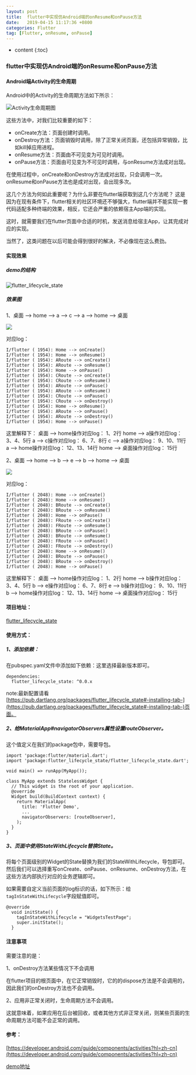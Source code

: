 ```yaml
---
layout: post
title:  flutter中实现仿Android端的onResume和onPause方法
date:   2019-04-15 11:17:36 +0800
categories: Flutter
tag: [Flutter, onResume, onPause]
---
```


* content
{:toc}



### flutter中实现仿Android端的onResume和onPause方法

#### Android端Activity的生命周期
Android中的Activity的生命周期方法如下所示：

![Activity生命周期图](https://tinytongtong-1255688482.cos.ap-beijing.myqcloud.com/WX20190412-1763452%402x.png)

这些方法中，对我们比较重要的如下：

* onCreate方法：页面创建时调用。
* onDestroy方法：页面销毁时调用，除了正常关闭页面，还包括异常销毁，比如kill掉应用进程。
* onResume方法：页面由不可见变为可见时调用。
* onPause方法：页面由可见变为不可见时调用，与onResume方法成对出现。

在使用过程中，onCreate和onDestroy方法成对出现，只会调用一次。onResume和onPause方法也是成对出现，会出现多次。

这几个方法为何如此重要呢？为什么非要在flutter端获取到这几个方法呢？
这是因为在现有条件下，flutter相关的社区环境还不够强大，flutter端并不能实现一套代码适配多种终端的效果，相反，它还会严重的依赖宿主App端的实现。

这时，就需要我们在flutter页面中合适的时机，发送消息给宿主App，让其完成对应的实现。

当然了，这类问题在以后可能会得到很好的解决，不必像现在这么费劲。

#### 实现效果

##### demo的结构

![flutter_lifecycle_state](https://tinytongtong-1255688482.cos.ap-beijing.myqcloud.com/WX20190415-103854%402x.png)

##### 效果图

1、桌面 --> home --> a --> c  --> a --> home --> 桌面

![](https://tinytongtong-1255688482.cos.ap-beijing.myqcloud.com/Apr-15-2019%2010-50-57.gif)

对应log：

```
I/flutter ( 1954): Home --> onCreate()
I/flutter ( 1954): Home --> onResume()
I/flutter ( 1954): ARoute --> onCreate()
I/flutter ( 1954): ARoute --> onResume()
I/flutter ( 1954): Home --> onPause()
I/flutter ( 1954): CRoute --> onCreate()
I/flutter ( 1954): CRoute --> onResume()
I/flutter ( 1954): ARoute --> onPause()
I/flutter ( 1954): ARoute --> onResume()
I/flutter ( 1954): CRoute --> onPause()
I/flutter ( 1954): CRoute --> onDestroy()
I/flutter ( 1954): Home --> onResume()
I/flutter ( 1954): ARoute --> onPause()
I/flutter ( 1954): ARoute --> onDestroy()
I/flutter ( 1954): Home --> onPause()
```

这里解释下：
桌面 --> home操作对应log： 1、2行
home --> a操作对应log： 3、4、5行
a --> c操作对应log： 6、7、8行
c --> a操作对应log： 9、10、11行
a --> home操作对应log： 12、13、14行
home --> 桌面操作对应log： 15行


2、桌面 --> home --> b --> e  --> b --> home --> 桌面

![](https://tinytongtong-1255688482.cos.ap-beijing.myqcloud.com/Apr-15-2019%2010-56-14.gif)

对应log：

```
I/flutter ( 2048): Home --> onCreate()
I/flutter ( 2048): Home --> onResume()
I/flutter ( 2048): BRoute --> onCreate()
I/flutter ( 2048): BRoute --> onResume()
I/flutter ( 2048): Home --> onPause()
I/flutter ( 2048): FRoute --> onCreate()
I/flutter ( 2048): FRoute --> onResume()
I/flutter ( 2048): BRoute --> onPause()
I/flutter ( 2048): BRoute --> onResume()
I/flutter ( 2048): FRoute --> onPause()
I/flutter ( 2048): FRoute --> onDestroy()
I/flutter ( 2048): Home --> onResume()
I/flutter ( 2048): BRoute --> onPause()
I/flutter ( 2048): BRoute --> onDestroy()
I/flutter ( 2048): Home --> onPause()
```

这里解释下：
桌面 --> home操作对应log： 1、2行
home --> b操作对应log： 3、4、5行
b --> e操作对应log： 6、7、8行
e --> b操作对应log： 9、10、11行
b --> home操作对应log： 12、13、14行
home --> 桌面操作对应log： 15行


#### 项目地址：

[flutter_lifecycle_state](https://pub.dartlang.org/packages/flutter_lifecycle_state)

#### 使用方式：

##### 1、添加依赖：

在pubspec.yaml文件中添加如下依赖：这里选择最新版本即可。

```
dependencies:
  flutter_lifecycle_state: ^0.0.x
```

note:最新配置请看[https://pub.dartlang.org/packages/flutter_lifecycle_state#-installing-tab-](https://pub.dartlang.org/packages/flutter_lifecycle_state#-installing-tab-)页面。

##### 2、给MaterialApp#navigatorObservers属性设置routeObserver。

这个值定义在我们的package包中，需要导包。

```
import 'package:flutter/material.dart';
import 'package:flutter_lifecycle_state/flutter_lifecycle_state.dart';

void main() => runApp(MyApp());

class MyApp extends StatelessWidget {
  // This widget is the root of your application.
  @override
  Widget build(BuildContext context) {
    return MaterialApp(
      title: 'Flutter Demo',
      ...
      navigatorObservers: [routeObserver],
    );
  }
}
```

##### 3、页面中使用StateWithLifecycle替换State。

将每个页面级别的Widget的State替换为我们的StateWithLifecycle，导包即可。然后我们可以选择重写onCreate、onPause、onResume、onDestroy方法，在这些方法内部执行对应的业务逻辑即可。

如果需要自定义当前页面的log标识的话，如下所示：给`tagInStateWithLifecycle`字段赋值即可。

```
@override
  void initState() {
    tagInStateWithLifecycle = "WidgetsTestPage";
    super.initState();
  }
```

#### 注意事项

需要注意的是：

1、onDestroy方法某些情况下不会调用

在flutter项目的根页面中，在它正常销毁时，它的的dispose方法是不会调用的，因此我们的onDestroy方法也不会调用。

2、应用非正常关闭时，生命周期方法不会调用。

这就意味着，如果应用在后台被回收，或者其他方式非正常关闭，则某些页面的生命周期方法可能不会正常的调用。

#### 参考：

[https://developer.android.com/guide/components/activities?hl=zh-cn](https://developer.android.com/guide/components/activities?hl=zh-cn)

[demo地址](https://github.com/tinyvampirepudge/flutter_lifecycle_state_test)

